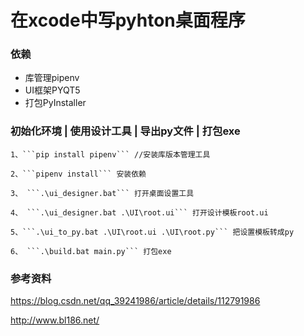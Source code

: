 # 在xcode中写pyhton桌面程序

### 依赖
* 库管理pipenv
* UI框架PYQT5
* 打包PyInstaller

### 初始化环境 | 使用设计工具 | 导出py文件 | 打包exe

    1、```pip install pipenv``` //安装库版本管理工具
    
    2、```pipenv install``` 安装依赖

    3、 ```.\ui_designer.bat``` 打开桌面设置工具

    4、 ```.\ui_designer.bat .\UI\root.ui``` 打开设计模板root.ui

    5、```.\ui_to_py.bat .\UI\root.ui .\UI\root.py``` 把设置模板转成py

    6、 ```.\build.bat main.py``` 打包exe

### 参考资料

https://blog.csdn.net/qq_39241986/article/details/112791986

http://www.bl186.net/